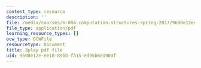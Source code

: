 ```yaml
---
content_type: resource
description: ''
file: /media/courses/6-004-computation-structures-spring-2017/9698e12eee1889bbfa15ed95b6ea903f_dLeI7A7VezQ.pdf
file_type: application/pdf
learning_resource_types: []
ocw_type: OCWFile
resourcetype: Document
title: 3play pdf file
uid: 9698e12e-ee18-89bb-fa15-ed95b6ea903f
---
```

